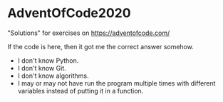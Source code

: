 # AdventOfCode2020

"Solutions" for exercises on https://adventofcode.com/

If the code is here, then it got me the correct answer somehow.

* I don't know Python.
* I don't know Git.
* I don't know algorithms.
* I may or may not have run the program multiple times with different variables instead of putting it in a function.
